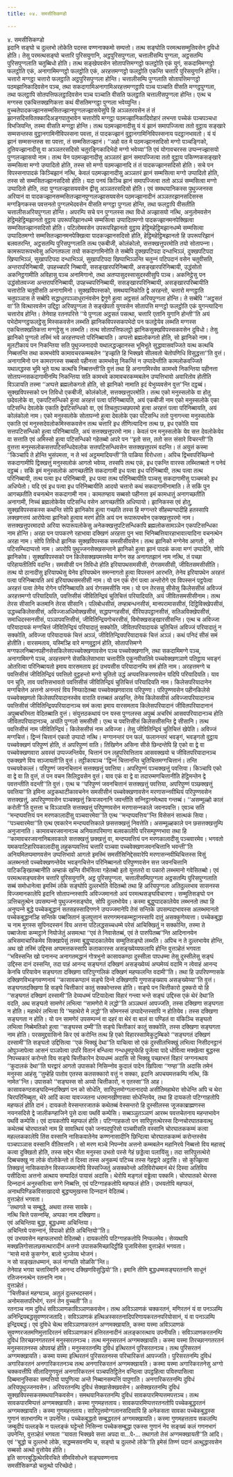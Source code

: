 ```yaml
---
title: ०४. समसीसिकण्डो

---
```

४. समसीसिकण्डो  
इदानि सङ्घो च दुल्‍लभो लोकेति पदस्स वण्णनाक्‍कमो सम्पत्तो। तत्थ सङ्घोति परमत्थसम्मुतिवसेन दुविधो होति। तेसु परमत्थसङ्घो चत्तारि पुरिसयुगानि, अट्ठपुरिसपुग्गला, चत्तालीसम्पि पुग्गला, अट्ठसतम्पि पुरिसपुग्गलाति चतुब्बिधो होति। तत्थ सङ्खेपवसेन सोतापत्तिमग्गट्ठो फलट्ठोति एकं युगं, सकदामिमग्गट्ठो फलट्ठोति एकं, अनागामिमग्गट्ठो फलट्ठोति एकं, अरहत्तमग्गट्ठो फलट्ठोति एकन्ति चत्तारि पुरिसयुगानि होन्ति। चत्तारो मग्गट्ठा चत्तारो फलट्ठाति अट्ठपुरिसपुग्गला होन्ति। चत्तालीसम्पि पुग्गलाति सोतापत्तिमग्गट्ठो पठमझानिकादिवसेन पञ्‍च, तथा सकदागामिअनागामिअरहत्तमग्गट्ठापि पञ्‍च पञ्‍चाति वीसति मग्गट्ठपुग्गला, तथा फलट्ठापि सोतपत्तिफलट्ठादिवसेन पञ्‍च पञ्‍चाति वीसति फलट्ठाति चत्तालीसपुग्गला होन्ति। एत्थ च मग्गस्स एकचित्तक्खणिकत्ता कथं वीसतिमग्गट्ठा पुग्गला भवेय्युन्ति।  
वुच्‍चतेपादकज्झानसम्मसितज्झानपुग्गलज्झासयेसुपि हि अञ्‍ञतरवसेन तं तं झानसदिसवितक्‍कादिअङ्गपातुभावेन चत्तारोपि मग्गट्ठा पठमज्झानिकादिवोहारं लभन्ता पच्‍चेकं पञ्‍चपञ्‍चधा विभजियन्ति, तस्मा वीसति मग्गट्ठा होन्ति। तत्थ पठमज्झानादीसु यं यं झानं समापज्‍जित्वा ततो वुट्ठाय सङ्खारे सम्मसन्तस्स वुट्ठानगामिनीविपस्सना पवत्ता, तं पादकज्झानं वुट्ठानगामिनिविपस्सनाय पदट्ठानभावतो। यं यं झानं सम्मसन्तस्स सा पवत्ता, तं सम्मसितज्झानं। ‘‘अहो वत मे पठमज्झानसदिसो मग्गो पञ्‍चङ्गिको, दुतियज्झानादीसु वा अञ्‍ञतरसदिसो चतुरङ्गिकादिभेदो मग्गो भवेय्या’’ति एवं योगावचरस्स उप्पन्‍नज्झासयो पुग्गलज्झासयो नाम। तत्थ येन पठमज्झानादीसु अञ्‍ञतरं झानं समापज्‍जित्वा ततो वुट्ठाय पकिण्णकसङ्खारे सम्मसित्वा मग्गो उप्पादितो होति, तस्स सो मग्गो पठमज्झानादि तं तं पादकज्झानसदिसो होति। सचे पन विपस्सनापादकं किञ्‍चिझानं नत्थि, केवलं पठमज्झानादीसु अञ्‍ञतरं झानं सम्मसित्वा मग्गो उप्पादितो होति, तस्स सो सम्मसितज्झानसदिसो होति। यदा पनयं किञ्‍चि झानं समापज्‍जित्वा ततो अञ्‍ञं सम्मसित्वा मग्गो उप्पादितो होति, तदा पुग्गलज्झासयवसेन द्वीसु अञ्‍ञतरसदिसो होति। एवं समथयानिकस्स पुथुज्‍जनस्स अरियानं वा पादकज्झानसम्मसितज्झानपुग्गलज्झासयवसेन पठमज्झानादीनं अञ्‍ञतरझानसदिसस्स मग्गङ्गिकस्स पवत्तनतो पुग्गलभेदवसेन वीसति मग्गट्ठा पुग्गला होन्ति, तथा फलट्ठापि वीसतीति चत्तालीसअरियपुग्गला होन्ति। अपरम्पि सचे पन पुग्गलस्स तथा विधो अज्झासयो नत्थि, अनुलोमवसेन हेट्ठिमहेट्ठिमझानतो वुट्ठाय उपरूपरिझानधम्मे सम्मसित्वा उप्पादितमग्गो पादकज्झानमनपेक्खित्वा सम्मसितज्झानसदिसो होति। पटिलोमवसेन उपरूपरिझानतो वुट्ठाय हेट्ठिमहेट्ठिमझानधम्मे सम्मसित्वा उप्पादितमग्गो सम्मसितज्झानमनपेक्खित्वा पादकज्झानसदिसो होति, हेट्ठिमहेट्ठिमझानतो हि उपरूपरिझानं बलवतरन्ति, अट्ठसतम्पि पुरिसपुग्गलाति तत्थ एकबीजी, कोलंकोलो, सत्तक्खत्तुपरमोति तयो सोतापन्‍ना। कामरूपारूपभवेसु अधिगतफला तयो सकदागामिनोति ते सब्बेपि दुक्खपटिपदा दन्धाभिञ्‍ञं, दुक्खपटिपदा खिप्पाभिञ्‍ञं, सुखापटिपदा दन्धाभिञ्‍ञं, सुखापटिपदा खिप्पाभिञ्‍ञन्ति चतुन्‍नं पटिपदानं वसेन चतुवीसति, अन्तरापरिनिब्बायी, उपहच्‍चपरि निब्बायी, ससङ्खारपरिनिब्बायी, असङ्खारपरिनिब्बायी, उद्धंसोतो अकनिट्ठगामीति अविहासु पञ्‍च अनामिगानो, तथा अतप्पासुदस्सासुदस्सीसुपि पञ्‍च। अकनिट्ठेसु पन उद्धंसोतवज्‍जा अन्तरापरिनिब्बायी, उपहच्‍चपरिनिब्बायी, ससङ्खारपरिनिब्बायी, असङ्खारपरिब्बायीति चत्तारोति चतुवीसति अनागामिनो। सुक्खविपस्सको, समथयानिकोति द्वे अरहन्तो, चत्तारो मग्गट्ठाति चतुपञ्‍ञास ते सब्बेपि सद्धाधुरपञ्‍ञाधुरानंवसेन द्वेगुणे हुत्वा अट्ठसतं अरियपुग्गला होन्ति। ते सब्बेपि ‘‘अट्ठसतं वा’’ति वित्थारवसेन उद्दिट्ठा अरियपुग्गला ते सङ्खेपतो युगवसेन सोतापत्ति मग्गट्ठो फलट्ठोति एकं युगन्त्यादिना चत्तारोव होन्ति। तेनेवाह रतनपरित्ते ‘‘ये पुग्गला अट्ठसतं पसत्था, चत्तारि एतानि युगानि होन्ती’’ति अयं पभेदोमग्गट्ठफलट्ठेसु मिस्सकवसेन लब्भति झानिकविपस्सकपभेदो पन फलट्ठेयेव लब्भति मग्गस्स एकचित्तक्खतिकत्ता मग्गट्ठेसु न लब्भति। तत्थ सोतापत्तिफलट्ठो झानिकसुक्खविपस्सकवसेन दुविधो। तेसु झानिको पुग्गलो तस्मिं भवे अरहत्तप्पत्तो परिनिब्बायति। अप्पत्तो ब्रह्मलोकगतो होति, सो झानिको नाम। मूलटीकायं पन निकन्तिया सति पुथुज्‍जनादयो यथालद्धज्झानस्स भूमिभूते सुद्धावासवज्‍जिते यत्थ कत्थचि निब्बत्तन्ति तथा कामभवेपि कामावचरकम्मबलेन ‘‘इज्झति हि भिक्खवे सीलवतो चेतोपणिधि विसुद्धत्ता’’ति वुत्तं। अनागामिनो पन कामरागस्स सब्बसो पहीनत्ता कामभवेसु निकन्तिं न उप्पादेन्तीति कामलोकवज्‍जिते यथालद्धस्स भूमि भूते यत्थ कत्थचि निब्बत्तन्ती’ति वुत्तं तथा हि अनागामिस्सेव कामभवे निकन्तिया पहीनत्ता सोतापन्‍नसकदागामीनम्पि निकन्तिया सति कामभवे कामावचरकम्मबलेन उप्पत्तिभावो अवारितोव होतीति विञ्‍ञायति तस्मा ‘‘अप्पत्ते ब्रह्मलोकगतो होति, सो झानिको नामाति इदं येभुय्यवसेन वुत्त’’न्ति दट्ठब्बं। सुक्खविपस्सको पन तिविधो एकबीजी, कोलंकोलो, सत्तक्खत्तुपरमोति। तत्थ एको मनुस्सलोके वा होतु छदेवलोके वा, एकपटिसन्धिको हुत्वा अरहत्तं पत्वा परिनिब्बायति, अयं एकबीजी नाम एको मनुस्सलोके एका पटिसन्धि देवलोके एकाति द्वेपटिसन्धिको वा, एवं तिचतुपञ्‍चछपरमो हुत्वा अरहत्तं पत्वा परिनिब्बायति, अयं कोलंकोलो नाम। एको मनुस्सलोके सोतापन्‍नो हुत्वा देवलोके एका पटिसन्धि ततो पुनागन्त्वा मनुस्सलोके एकाति एवं मनुस्सदेवलोकमिस्सकवसेन तत्थ चत्तारि इध तीणित्यादिना तत्थ छ, इध एकोति याव सत्तपटिसन्धिको हुत्वा परिनिब्बायति, अयं सत्तक्खत्तुपरमो नाम। केवलं पन मनुस्सलोके येव सत्त देवलोकेयेव वा सत्ताति एवं अमिस्सो हुत्वा पटिसन्धिको गहेतब्बो अपरे पन ‘‘इतो सत्त, ततो सत्त संसारे विचरन्ती’’ति वुत्तत्ता मनुस्सलोकसत्तपटिसन्धिदेवलोक सत्तपटिसन्धिवसेन सत्तक्खत्तुपरमं वदन्ति। तं अयुत्तं कस्मा ‘‘किञ्‍चापि ते होन्ति भुसंपमत्ता, न ते भवं अट्ठममादियन्ती’’ति पाळिया विरोधत्ता। अपिच द्विभवपरिच्छिन्‍नो सकदागामीपि द्विक्खत्तुं मनुस्सलोकं आगतो भवेय्य, तस्सपि तत्थ एकं, इध एकन्ति वारस्स लब्भितब्बतो न पनेवं दट्ठब्बं। सकिं इमं मनुस्सलोकं आगच्छतीति सकदागामी इध पत्वा इध परिनिब्बायी, तत्थ पत्वा तत्थ परिनिब्बायी, तत्थ पत्वा इध परिनिब्बायी, इध पत्वा तत्थ परिनिब्बायीति पञ्‍चसु सकदागामीसु पञ्‍चमको इध अधिप्पेतो। यदि एवं इध पत्वा इध परिनिब्बायीति आदयो चत्तारो कथं सकदागामीनामाति। ते सकिं पुन आगच्छतीति वचनत्थेन सकदागामी नाम। कामतण्हाय सब्बसो पहीनत्ता इमं कामधातुं अनागच्छतीति अनागामी, निच्‍चं ब्रह्मलोकेयेव पटिसन्धि वसेन आगच्छतीति अधिप्पायो। झानिकस्स एवं होतु, सुक्खविपस्सकस्स कथन्ति सोपि झानिकोव हुत्वा गच्छति तस्स हि मग्गन्तरे सीहब्यग्घादीहि हतस्सापि लक्खणत्तयं आरोपेत्वा झानिको हुत्वाव मरणं होति अयं पन रूपारूपभवेन एकक्खत्तुपरमो नाम। सत्तक्खत्तुपरमादयो अरिया रूपारूपलोकेसु अनेकक्खत्तुपटिसन्धिकापि ब्रह्मलोकसामञ्‍ञेन एकपटिसन्धिका नाम होन्ति। अरहा पन पापकरणे रहाभावा दक्खिणं अरहत्ता पुन भवा भिनिब्बत्तियारहाभावात्यादिना वचनत्थेन अरहा नाम। सोपि तिविधो झानिक सुक्खविपस्सक समसीसीवसेन। तत्थ झानिको मग्गेनेव आगतो , सो पटिसम्भिदाप्पत्तो नाम। अपरोपि पुथुज्‍जनसेक्खसन्ताने झानिको हुत्वा झानं पादकं कत्वा मग्गं उप्पादेति, सोपि झानिकोव। सुक्खविपस्सको पन किलेसक्खयमत्तमेव मग्गेन सह अनागतझानं नाम नत्थि, तं पच्छा परिहायतीतिपि वदन्ति। समसीसी पन तिविधो होति इरियापथसमसीसी, रोगसमसीसी, जीवितसमसीसीति। तत्थ यो ठानादीसु इरियापथेसु येनेव इरियपथेन समन्‍नागतो हुत्वा विपस्सनं आरभति, तेनेव इरियापथेन अरहत्तं पत्वा परिनिब्बायति अयं इरियापथसमसीसी नाम। यो पन एकं रोगं पत्वा अन्तोरोगे एव विपस्सनं पट्ठपेत्वा अरहत्तं पत्वा तेनेव रोगेन परिनिब्बायति अयं रोगसमसीसि नाम। यो पन तेरससु सीसेसु किलेससीसं अविज्‍जं अरहत्तमग्गो परियादियति, पवत्तिसीसं जीवितिन्द्रियं चुतिचित्तं परियादियति, अयं जीवितसमसीसीनाम। तत्थ तेरस सीसानि कतमानि तेरस सीसानि। पलिबोधसीसं, तण्हाबन्धनसीसं, मानपरामाससीसं, दिट्ठिविक्खेपसीसं, उद्धच्‍चकिलेससीसं, अविज्‍जाअधिमोक्खसीसं, सद्धापग्गहसीसं, वीरियउपट्ठानसीसं, सतिअविक्खेपसीसं, समाधिदस्सनसीसं, पञ्‍ञापवत्तिसीसं, जीवितिन्द्रियगोचरसीसं, विमोक्खसङ्खारसीसन्ति। एत्थ च अविज्‍जा परियादायकं मग्गचित्तं जीवितिन्द्रियं परियादातुं सक्‍कोति, जीवितपरियादायकं चुतिचित्तं अविज्‍जं परियादातुं न सक्‍कोति, अविज्‍जा परियादायकं चित्तं अञ्‍ञं, जीवितिन्द्रियपरियादायकं चित्तं अञ्‍ञं। कथं पनिदं सीसं समं होतीति। वारसमताय, यस्मिञ्हि वारे मग्गवुट्ठानं होति, सोतापत्तिमग्गे मग्गफलनिब्बानपहीनसेसकिलेसपच्‍चवेक्खणावसेन पञ्‍च पच्‍चवेक्खणानि, तथा सकदामिमग्गे पञ्‍च, अनागामिमग्गे पञ्‍च, अरहत्तमग्गे सेसकिलेसाभावा चत्तारीति एकूनवीसतिमे पच्‍चवेक्खणञाणे पतिट्ठाय भवङ्गं ओतरित्वा परिनिब्बायतो इमाय वारसमताय इदं उभयसीस परियादानम्पि समं होति नाम। अरहत्तमग्गे च पवत्तिसीसं जीवितिन्द्रियं पवत्तितो वुट्ठहन्तो मग्गो चुतितो उद्धं अप्पवत्तिकरणवसेन यदिपि परियादियति। याव पन चुति, ताव पवत्तिसभावतो पवत्तिसीसं जीवितिन्द्रियं चुतिचित्तं परियादियति नाम। किलेसपरियादानेन मग्गचित्तेन अत्तनो अनन्तरं विय निप्फादेतब्बा पच्‍चवेक्खणवाराव परिपुण्णा। परिपुण्णवसेन पहीनकिलेसे पच्‍चवेक्खणतो किलेसपरियादानस्सेव वाराति वत्तब्बतं अरहन्ति, तेनेव किलेससीसं अविज्‍जापरियादानञ्‍च पवत्तिसीसं जीवितिन्द्रियपरियादानञ्‍च समं कत्वा इमाय वारसमताय किलेसपरियादानं जीवितपरियादानानं अपुब्बचरिमता वेदितब्बाति वुत्तं। संयुत्तठकथायं पन यस्स पुग्गलस्स अपुब्बं अचरिमं आसवपरियादानञ्‍च होति जीवितपरियादानञ्‍च, अयंति पुग्गलो समसीसी। एत्थ च पवत्तिसीसं किलेससीसन्ति द्वे सीसानि। तत्थ पवत्तिसीसं नाम जीवितिन्द्रियं। किलेससीसं नाम अविज्‍जा। तेसु जीवितिन्द्रियं चुतिचित्तं खेपेति। अविज्‍जं मग्गचित्तं। द्विन्‍नं चित्तानं एकतो उप्पादो नत्थि। मग्गानन्तरं पन फलं, फलानन्तरं भवङ्गं, भवङ्गतो वुट्ठाय पच्‍चवेक्खणं परिपुण्णं होति, तं अपरिपुण्णं वाति। तिखिणेन असिना सीसे छिन्दन्तेपि हि एको वा द्वे वा पच्‍चवेक्खणवारा अवस्सं उप्पज्‍जन्तियेव, चित्तानं पन लहुपरिवत्तिताय आसवक्खयो च जीवितपरियादानञ्‍च एकक्खणे विय सञ्‍जायती’ति वुत्तं। तट्टीकायञ्‍च ‘‘द्विन्‍नं चित्तानन्ति चुतिचित्तमग्गचित्तानं। तन्ति पच्‍चयवेकल्‍लं। परिपुण्णं जवनचित्तानं सत्तक्खत्तुं पवत्तिया। अपरिपुण्णं पञ्‍चक्खत्तुं पवत्तिया। किञ्‍चापि एको वा द्वे वा ति वुत्तं, तं पन वचन सिलिट्ठवसेन वुत्तं। याव एकं वा द्वे वा तदारम्मणचित्तानीति हेट्ठिमन्तेन द्वे पवत्तन्तीति वदन्ती’’ति वुत्तं। एत्थ च ‘‘परिपुण्णं जवनचित्तानं सत्तक्खत्तुं पवत्तिया, अपरिपुण्णं पञ्छक्खत्तुं पवत्तिया’’ति इमिना अट्ठकथाटीकावचनेन समसीसीनं पच्‍चवेक्खणावसेन मरणासन्‍नवीथियं परिपुण्णवसेन सत्तक्खत्तुं, अपरिपुण्णवसेन पञ्‍चक्खत्तुं क्रियजवनानि जवन्तीति सन्‍निट्ठानमेत्थाव गन्तब्बं। ‘‘असम्मूळ्हो कालं करोती’’ति वुत्तत्ता च विञ्‍ञायति सत्तक्खत्तुं परिपुण्णवसेन मरणासन्‍नकाले जवनपवत्ति। एवञ्‍च सति ‘‘मन्दप्पवत्तियं पन मरणकालादीसु पञ्‍चवारमेवा’’ति एत्थ ‘‘मन्दप्पवत्तिय’’न्ति विसेसनं सात्थकं सिया। ‘‘पञ्‍चवारमेवा’’ति एत्थ एवकारेन मन्दप्पवत्तिकाले छसत्तक्खत्तुं निवत्तेति। असम्मूळ्हकाले पन छसत्तक्खत्तुम्पि अनुजानाति। कामावचरजवनानञ्‍च अनियतपरिमाणा बलवकालेपि परिसम्पुण्णभावा तथा हि ‘‘कामावचरजवनानिबलवकाले सत्तक्खत्तुं छक्खत्तुं वा, मन्दप्पवत्तियं पन मरणकालादीसु पञ्‍चवारमेव। भगवतो यमकपाटिहारियकालादीसु लहुकप्पवत्तियं चत्तारि पञ्‍चवा पच्‍चवेक्खणजवनचित्तानि भवन्ती’’ति अनियमितप्पमाणवसेन उप्पत्तिभावो आगतो इमस्मिं समसीसिनिद्देसवारेपि मरणासन्‍नवीथिचित्तस्स विसुं अलब्भनतो पच्‍चवेक्खणन्तेयेव भवङ्गचित्तेन परिनिब्बानतो परिपुण्णवसेन सत्त जवनचित्तानि पाटिकङ्खितब्बानीति अम्हाकं खन्ति वीमंसित्वा गहेतब्बो इतो युत्ततरो वा पकारो लब्भमानो गवेसितब्बो। एवं परमत्थसङ्घवसेन चत्तारि पुरिसयुगानि, अट्ठ पुरिसपुग्गला, चत्तालीसम्पिपुग्गला अट्ठसतम्पि पुरिसपुग्गलाति सब्बं समोधानेत्वा इमस्मिं लोके सङ्घोपि दुल्‍लभोति वेदितब्बो तथा हि अरियपुग्गला अतिदुल्‍लभाव सासनस्स विज्‍जमानकालेपि इदानि सोतापन्‍नस्सापि अविज्‍जमानतो अयं परमत्थसङ्घविचारणा। सम्मुतिसङ्घो पन ञत्तिचतुत्थेन उपसम्पन्‍नो पुथुज्‍जनसङ्घोव, सोपि दुल्‍लभोयेव। कस्मा बुद्धुप्पादकालेयेव लब्भनतो तथा हि अनुप्पन्‍ने बुद्धे पच्‍चेकबुद्धानं सतसहस्सादिगणने उप्पज्‍जमानेपि तेसं सन्तिके उपसम्पदाभावस्स अलब्भमानतो पच्‍चेकबुद्धानञ्हि सन्तिके पब्बजितानं कुलपुत्तानं सरणगमनकम्मट्ठानस्सापि दातुं असक्‍कुणेय्यत्ता। पच्‍चेकबुद्धा च नाम मूगस्स सुपिनदस्सनं विय अत्तना पटिलद्धसच्‍चधम्मे परेसं आचिक्खितुं न सक्‍कोन्ति, तस्मा ते पब्बाजेत्वा कम्मट्ठाने नियोजेतुं असमत्था ‘‘एवं ते निवासेतब्बं, एवं ते पारुपितब्ब’’न्ति आदिनानयेन अभिसमाचारिकमेव सिक्खापेसुं तस्मा बुद्धुप्पादकालेयेव सम्मुतिसङ्घो लब्भति। अपिच न ते दुल्‍लभायेव होन्ति, अथ खो तस्मिं उद्दिस्स अप्पमत्तकस्सापि कताकारस्स असङ्ख्येय्यफलापि होन्ति वुत्तञ्हेतं भगवता ‘‘भविस्सन्ति खो पनानन्द अनागतमद्धानं गोत्रभुनो कासावकण्ठा दुस्सीला पापधम्मा तेसु दुस्सीलेसु सङ्घं उद्दिस्स दानं दस्सन्ति, तदा पाहं आनन्द सङ्घगतं दक्खिणं असङ्ख्येय्यं अप्पमेय्यं वदामि न त्वेवाहं आनन्द केनचि परियायेन सङ्घगता दक्खिणा पाटिपुग्गलिकं दक्खिणं महप्फलन्ति वदामी’’ति। तथा हि उपरिपण्णासके दक्खिणविभङ्गवण्णनायं ‘‘कासावकण्ठानं सङ्घे दिन्‍ने दक्खिणापि गुणासङ्ख्याय असङ्ख्येय्या’’ति वुत्तं। सङ्घगतदक्खिणा हि सङ्घे चित्तीकारं कातुं सक्‍कोन्तस्स होति। सङ्घे पन चित्तीकारो दुक्‍करो यो हि ‘‘सङ्घगतं दक्खिणं दस्सामी’’ति देय्यधम्मं पटियादेत्वा विहारं गन्त्वा भन्ते सङ्घं उद्दिस्स एकं थेरं देथा’ति वदति, अथ सङ्घतो सामणेरं लभित्वा ‘‘सामणेरो मे लद्धो’’ति अञ्‍ञथत्तं आपज्‍जति, तस्स दक्खिणा सङ्घगता न होति। महाथेरं लभित्वा पि ‘‘महाथेरो मे लद्धो’’ति सोमनस्सं उप्पादेन्तस्सापि न होतियेव। तस्स दक्खिणा सङ्घगता न होति। यो पन सामणेरं उपसम्पन्‍नं वा दहरं वा थेरं वा बालं वा पण्डितं वा यंकिञ्‍चि सङ्घतो लभित्वा निब्बेमतिको हुत्वा ‘‘सङ्घस्स दम्मी’’ति सङ्घे चित्तीकारं कातुं सक्‍कोति, तस्स दक्खिणा सङ्घगता नाम होति। परसमुद्दवासिनो किर एवं करोन्ति तत्थ हि एको विहारस्सामिकुटुम्बिको ‘‘सङ्घगतं दक्खिणं दस्सामी’’ति सङ्घतो उद्दिसित्वा ‘‘एकं भिक्खुं देथा’’ति याचित्वा सो एकं दुस्सीलभिक्खुं लभित्वा निसीदनट्ठानं ओपुञ्‍जापेत्वा आसनं पञ्‍ञपेत्वा उपरि वितानं बन्धित्वा गन्धधूमपुप्फेहि पूजेत्वा पादे धोवित्वा मक्खेत्वा बुद्धस्स निपच्‍चकारं करोन्तो विय सङ्घे चित्तीकारेन देय्यधम्मं अदासि सो भिक्खु पच्छाभत्तं विहारं जग्गनत्थाय ‘‘कुदालकं देथा’’ति घरद्वारं आगतो उपासको निसिन्‍नोव कुदालं पादेन खिपित्वा ‘‘गण्हा’’ति अदासि तमेनं मनुस्सा आहंसु ‘‘तुम्हेहि पातोव एतस्स कतसक्‍कारो वत्तुं न सक्‍का, इदानि अपचयमत्तकम्पि नत्थि, किं नामेत’’न्ति। उपासको ‘‘सङ्घस्स सो अय्यो चित्तीकारो, न एतस्सा’’ति आह। कासावकण्ठसङ्घदिन्‍नदक्खिणं पन को सोधेति, सारिपुत्तमोग्गलानादयो असीतिमहाथेरा सोधेन्ति अपि च थेरा चिरपरिनिब्बुता, थेरे आदिं कत्वा यावज्‍जतना धरमानखीणासवा सोधेन्तियेव, तथा हि दायकतो पटिग्गाहतोपि महप्फलं होति दानं। दायकतो वेस्सन्तरजातकं कथेतब्बं वेस्सन्तरो हि दुस्सीलस्स जूजकाब्राह्मणस्स नयनसदिसे द्वे जालीकण्हाजिने पुत्ते दत्वा पथविं कम्पेसि। सब्बञ्‍ञुतञ्‍ञाणं आरब्भ पवत्तचेतनाय महन्तभावेन पथविं कम्पेसि। एवं दायकतोपि महप्फलं होति। पटिग्गाहकतो पन सारिपुत्तत्थेरस्स दिन्‍नचोरघातकवत्थु कथेतब्बं चोरघातको नाम हि सावत्थियं एको जनपदपुरिसो पञ्‍चवीसति वस्सानि चोरघातककम्मं कत्वा महल्‍लककालेपि तिंस वस्सानि नासिकवातेनेव कण्णनासादीनि छिन्दित्वा चोरघातककम्मं करोन्तस्सेव पञ्‍चपञ्‍ञास वस्सानि वीतिवत्तानि। सो मरण मञ्‍चे निपन्‍नोव अत्तनो कम्मबलेन महानिरये निब्बत्तो विय महासद्दं कत्वा दुक्खितो होति, तस्स सद्देन भीता मनुस्सा उभतो पस्से गेहं छड्डेत्वा पलायिंसु। तदा सारिपुत्तत्थेरो दिब्बचक्खु ना लोकं वोलोकेन्तो तं दिस्वा तस्स अनुकम्पं पटिच्‍च तस्स गेहद्वारे अट्ठासि। सो कुज्झित्वा तिक्खत्तुं नासिकवातेन विस्सज्‍जमानोपि विस्सज्‍जितुं असक्‍कोन्तो अतिविरोचमानं थेरं दिस्वा अतिविय पसीदित्वा अत्तनो अत्थाय सम्पादितं पायासं अदासि। थेरोपि मङ्गलं वड्ढेत्वा पक्‍कमि। चोरघातको थेरस्स दिन्‍नदानं अनुस्सरित्वा सग्गे निब्बत्ति, एवं पटिग्गाहकतोपि महप्फलं होति। उभयतोपि महप्फलं, अनाथपिण्डिकविसाखादयो बुद्धप्पमुखस्स दिन्‍नदानं वेदितब्बं।  
वुत्तञ्हेतं भगवता।  
‘‘तथागते च सम्बुद्धे, अथवा तस्स सावके।  
नत्थि चित्ते पसन्‍नम्हि, अप्पका नाम दक्खिणा॥  
एवं अचिन्तिया बुद्धा, बुद्धधम्मा अचिन्तिया।  
अचिन्तिये पसन्‍नानं, विपाको होति अचिन्तियो’’ति॥  
एवं उभयवसेन महप्फलभावो वेदितब्बो। दायकतोपि पटिग्गाहकतोपि निप्फलमेव। सेय्यथापि मक्खलिगोसालछसत्थारादीनं अत्तनो उपासकमिच्छादिट्ठीहि पूजाविसेसा वुत्तञ्हेतं भगवता।  
‘‘मासे मासे कुसग्गेन, बालो भुञ्‍जेय्य भोजनं।  
न सो सङ्खतधम्मानं, कलं नाग्घति सोळसि’’न्ति॥  
तेनेवाह भगवा चत्तारिमानि आनन्द दक्खिणविसुद्धियो’’ति। इमानि तीणि बुद्धधम्मसङ्घरतनानि साधूनं रतिजननत्थेन रतनानि नाम।  
वुत्तञ्हेतं।  
‘‘चित्तीकतं महग्घञ्‍च, अतुलं दुल्‍लभदस्सनं।  
अनोमसत्तपरिभोगं, रतनं तेन वुच्‍चती’’ति॥  
रतनञ्‍च नाम दुविधं सविञ्‍ञाणकाविञ्‍ञाणकवसेन। तत्थ अविञ्‍ञाणकं चक्‍करतनं, मणिरतनं यं वा पनञ्‍ञम्पि अनिन्द्रियबद्धसुवण्णरजतादि। सविञ्‍ञाणकं हत्थिअस्सरतनादिपरिणायकरतनपरियोसानं, यं वा पनञ्‍ञम्पि इन्द्रियबद्धं। एवं दुविधे चेत्थ सविञ्‍ञाणकरतनं अग्गमक्खायति, कस्मा यस्मा अविञ्‍ञाणकं सुवण्णरजतमणिमुत्तादिरतनं सविञ्‍ञाणकानं हत्तिरतनादीनं अलङ्कारत्थाय उपनीयति। सविञ्‍ञाणकरतनम्पि दुविधं तिरच्छानगतरतनं मनुस्सरतनञ्‍च। तत्थ मनुस्सरतनं अग्गमक्खायति। कस्मा यस्मा तिरच्छानगतरतनं मनुस्सरतनस्स ओपवय्हं होति। मनुस्सरतनम्पि दुविधं इत्थिरतनं पुरिसरतनञ्‍च। तत्थ पुरिसरतनं अग्गमक्खायति। कस्मा यस्मा इत्थिरतनं पुरिसरतनस्स परिचारिकत्तं आपज्‍जति। पुरिसरतनम्पि दुविधं अगारिकरतनं अनगारिकरतनञ्‍च तत्थ अनगारिकरतनं अग्गमक्खायति। कस्मा यस्मा अगारिकरतनेसु अग्गो चक्‍कवत्तीपि सीलादिगुणयुत्तं अनगारिकरतनं पञ्‍चपतिट्ठितेन वन्दित्वा उपट्ठहित्वा पयिरुपासित्वा दिब्बमानुस्सिका सम्पत्तियो पापुणित्वा अन्ते निब्बानसम्पत्तिं पापुणाति। अनगारिकरतनम्पि दुविधं अरियपुथुज्‍जनवसेन। अरियरतनम्पि दुविधं सेक्खासेक्खवसेन। असेक्खरतनम्पि दुविधं सुक्खविपस्सकसमथयानिकवसेन। समथयानिकरतनम्पि दुविधं सावकपारमिप्पत्तमपत्तञ्‍च। तत्थ सावकपारमिप्पत्तं अग्गमक्खायति। कस्मा गुणमहत्तताय। सावकपारमिप्पत्तरतनतोपि पच्‍चेकबुद्धरतनं अग्गमक्खायति। कस्मा गुणमहत्तताय। सारिपुत्तमोग्गलानसदिसापि हि अनेकसता सावका पच्‍चेकबुद्धस्स गुणानं सतभागम्पि न उपनेन्ति। पच्‍चेकबुद्धतो सम्बुद्धरतनं अग्गमक्खायति। कस्मा गुणमहत्तताय सकलम्पि जम्बुदीपं पल्‍लङ्के न पल्‍लङ्कं घट्टेन्तो निसिन्‍ना पच्‍चेकसम्बुद्धा एकस्स गुणानं नेव सङ्ख्यं कलं गणनभागं उपनेन्ति, वुत्तञ्हेतं भगवता ‘‘यावता भिक्खवे सत्ता अपदा वा…पे॰… तथागतो तेसं अग्गमक्खायती’’ति आदि। एवं ‘‘बुद्धो च दुल्‍लभो लोके, सद्धम्मसवनम्पि च, सङ्घो च दुल्‍लभो लोके’’ति इमेसं तिण्णं पदानं अत्थुद्धारवसेन सब्बसो अत्थो वुत्तोयेव होति।  
इति सागरबुद्धित्थेरविरचिते सीमविसोधने सङ्घवण्णनाय  
समसीसिकण्डो चतुत्थो परिच्छेदो।  